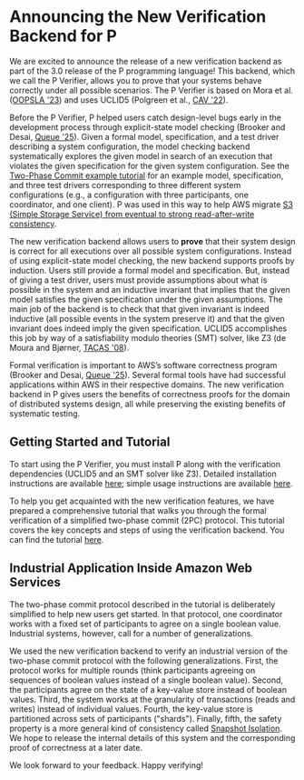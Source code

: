 # Announcing the New Verification Backend for P

We are excited to announce the release of a new verification backend as part of the 3.0 release of the P programming language! This backend, which we call the P Verifier, allows you to prove that your systems behave correctly under all possible scenarios. The P Verifier is based on Mora et al. ([OOPSLA '23](https://dl.acm.org/doi/10.1145/3622876)) and uses UCLID5 (Polgreen et al., [CAV '22](https://dl.acm.org/doi/10.1007/978-3-031-13185-1_27)).

Before the P Verifier, P helped users catch design-level bugs early in the development process through explicit-state model checking (Brooker and Desai, [Queue '25](https://doi.org/10.1145/3712057)). Given a formal model, specification, and a test driver describing a system configuration, the model checking backend systematically explores the given model in search of an execution that violates the given specification for the given system configuration. See the [Two-Phase Commit example tutorial](https://p-org.github.io/P/tutsoutline/#example-2-two-phase-commit) for an example model, specification, and three test drivers corresponding to three different system configurations (e.g., a configuration with three participants, one coordinator, and one client). P was used in this way to help AWS migrate [S3 (Simple Storage Service) from eventual to strong read-after-write consistency](https://aws.amazon.com/blogs/aws/amazon-s3-update-strong-read-after-write-consistency/).

The new verification backend allows users to **prove** that their system design is correct for all executions over all possible system configurations. Instead of using explicit-state model checking, the new backend supports proofs by induction. Users still provide a formal model and specification. But, instead of giving a test driver, users must provide assumptions about what is possible in the system and an inductive invariant that implies that the given model satisfies the given specification under the given assumptions. The main job of the backend is to check that that given invariant is indeed inductive (all possible events in the system preserve it) and that the given invariant does indeed imply the given specification. UCLID5 accomplishes this job by way of a satisfiability modulo theories (SMT) solver, like Z3 (de Moura and Bjørner, [TACAS '08](https://doi.org/10.1007/978-3-540-78800-3_24)).

Formal verification is important to AWS’s software correctness program (Brooker and Desai, [Queue '25](https://doi.org/10.1145/3712057)). Several formal tools have had successful applications within AWS in their respective domains. The new verification backend in P gives users the benefits of correctness proofs for the domain of distributed systems design, all while preserving the existing benefits of systematic testing.

## Getting Started and Tutorial

To start using the P Verifier, you must install P along with the verification dependencies (UCLID5 and an SMT solver like Z3). Detailed installation instructions are available [here](https://github.com/p-org/P/blob/major/P3.0/Docs/docs/advanced/PVerifierLanguageExtensions/install-pverifier.md); simple usage instructions are available [here](https://github.com/p-org/P/blob/major/P3.0/Docs/docs/advanced/PVerifierLanguageExtensions/using-pverifier.md).

To help you get acquainted with the new verification features, we have prepared a comprehensive tutorial that walks you through the formal verification of a simplified two-phase commit (2PC) protocol. This tutorial covers the key concepts and steps of using the verification backend. You can find the tutorial [here](https://github.com/p-org/P/blob/major/P3.0/Docs/docs/advanced/PVerifierLanguageExtensions/twophasecommitverification.md).

## Industrial Application Inside Amazon Web Services

The two-phase commit protocol described in the tutorial is deliberately simplified to help new users get started. In that protocol, one coordinator works with a fixed set of participants to agree on a single boolean value. Industrial systems, however, call for a number of generalizations. 

We used the new verification backend to verify an industrial version of the two-phase commit protocol with the following generalizations. First, the protocol works for multiple rounds (think participants agreeing on sequences of boolean values instead of a single boolean value). Second, the participants agree on the state of a key-value store instead of boolean values. Third, the system works at the granularity of transactions (reads and writes) instead of individual values. Fourth, the key-value store is partitioned across sets of participants ("shards"). Finally, fifth, the safety property is a more general kind of consistency called [Snapshot Isolation](https://software.imdea.org/~gotsman/papers/si-podc16.pdf). We hope to release the internal details of this system and the corresponding proof of correctness at a later date.

We look forward to your feedback. Happy verifying!
